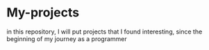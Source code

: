 # My-projects
in this repository, I will put projects that I found interesting, since the beginning of my journey as a programmer
